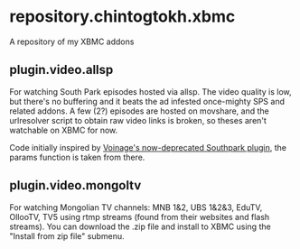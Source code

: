 repository.chintogtokh.xbmc
===========================

A repository of my XBMC addons

## plugin.video.allsp

For watching South Park episodes hosted via allsp. The video quality is low, but there's no buffering and it beats the ad infested once-mighty SPS and related addons. A few (2?) episodes are hosted on movshare, and the urlresolver script to obtain raw video links is broken, so theses aren't watchable on XBMC for now.

Code initially inspired by [Voinage's now-deprecated Southpark plugin](https://code.google.com/p/voinage-xbmc-plugins/downloads/detail?name=Southpark.rar&can=4&q=), the params function is taken from there.

## plugin.video.mongoltv

For watching Mongolian TV channels: MNB 1&2, UBS 1&2&3, EduTV, OllooTV, TV5 using rtmp streams (found from their websites and flash streams). You can download the .zip file and install to XBMC using the "Install from zip file" submenu.
